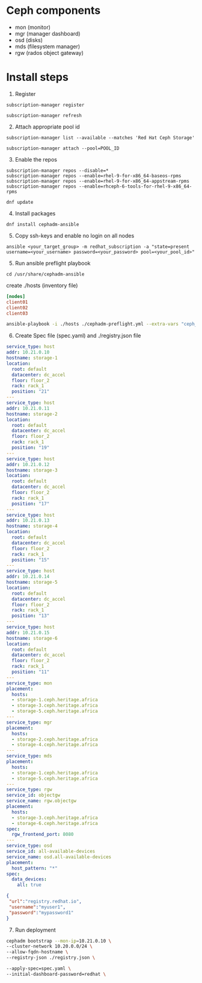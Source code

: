 # Ceph components
- mon (monitor)
- mgr (manager dashboard)
- osd (disks)
- mds (filesystem manager)
- rgw (rados object gateway)


# Install steps
1. Register
```
subscription-manager register
```
```
subscription-manager refresh
```
2. Attach appropriate pool id
```
subscription-manager list --available --matches 'Red Hat Ceph Storage'
```
```
subscription-manager attach --pool=POOL_ID
```
3. Enable the repos
```
subscription-manager repos --disable=*
subscription-manager repos --enable=rhel-9-for-x86_64-baseos-rpms
subscription-manager repos --enable=rhel-9-for-x86_64-appstream-rpms
subscription-manager repos --enable=rhceph-6-tools-for-rhel-9-x86_64-rpms
```
```
dnf update
```
4.  Install packages
```
dnf install cephadm-ansible
```
5. Copy ssh-keys and enable no login on all nodes
```
ansible <your_target_group> -m redhat_subscription -a "state=present username=<your_username> password=<your_password> pool=<your_pool_id>"
```
5. Run ansible preflight playbook
```
cd /usr/share/cephadm-ansible
```
create ./hosts (inventory file)
```ini
[nodes]
client01
client02
client03
```
```bash
ansible-playbook -i ./hosts ./cephadm-preflight.yml --extra-vars "ceph_origin=rhcs"
```

6. Create Spec file (spec.yaml) and ./registry.json file
```yaml
service_type: host
addr: 10.21.0.10 
hostname: storage-1
location:
  root: default
  datacenter: dc_accel
  floor: floor_2
  rack: rack_1
  position: "21"
---
service_type: host
addr: 10.21.0.11 
hostname: storage-2
location:
  root: default
  datacenter: dc_accel
  floor: floor_2
  rack: rack_1
  position: "19"
---
service_type: host
addr: 10.21.0.12
hostname: storage-3
location:
  root: default
  datacenter: dc_accel
  floor: floor_2
  rack: rack_1
  position: "17"
---
service_type: host
addr: 10.21.0.13
hostname: storage-4
location:
  root: default
  datacenter: dc_accel
  floor: floor_2
  rack: rack_1
  position: "15"
---
service_type: host
addr: 10.21.0.14
hostname: storage-5
location:
  root: default
  datacenter: dc_accel
  floor: floor_2
  rack: rack_1
  position: "13"
---
service_type: host
addr: 10.21.0.15
hostname: storage-6
location:
  root: default
  datacenter: dc_accel
  floor: floor_2
  rack: rack_1
  position: "11"
---
service_type: mon
placement:
  hosts:
  - storage-1.ceph.heritage.africa
  - storage-3.ceph.heritage.africa
  - storage-5.ceph.heritage.africa
---
service_type: mgr
placement:
  hosts:
  - storage-2.ceph.heritage.africa
  - storage-4.ceph.heritage.africa
---
service_type: mds
placement:
  hosts:
  - storage-1.ceph.heritage.africa
  - storage-5.ceph.heritage.africa
---
service_type: rgw
service_id: objectgw
service_name: rgw.objectgw
placement:
  hosts:
  - storage-3.ceph.heritage.africa
  - storage-6.ceph.heritage.africa
spec:
  rgw_frontend_port: 8080
---
service_type: osd
service_id: all-available-devices
service_name: osd.all-available-devices
placement:
  host_pattern: "*"
spec:
  data_devices:
    all: true
```
```json
{
 "url":"registry.redhat.io",
 "username":"myuser1",
 "password":"mypassword1"
}
```

7. Run deployment
```bash
cephadm bootstrap --mon-ip=10.21.0.10 \
--cluster-network 10.20.0.0/24 \
--allow-fqdn-hostname \
--registry-json ./registry.json \

--apply-spec=spec.yaml \
--initial-dashboard-password=redhat \
```


